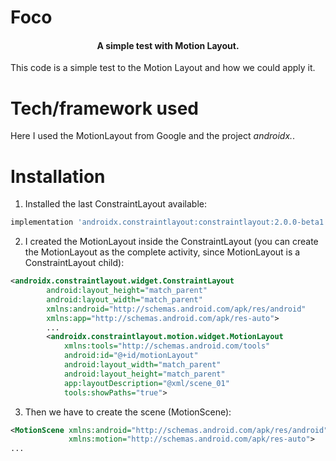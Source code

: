 # Foco
<h4 align="center">A simple test with Motion Layout.</h4>

This code is a simple test to the Motion Layout and how we could apply it.

# Tech/framework used

Here I used the MotionLayout from Google and the project *androidx.*. 

# Installation

1. Installed the last ConstraintLayout available:
```groovy
implementation 'androidx.constraintlayout:constraintlayout:2.0.0-beta1'
```
2. I created the MotionLayout inside the ConstraintLayout (you can create the MotionLayout as the complete activity, since MotionLayout is a ConstraintLayout child):
```xml
<androidx.constraintlayout.widget.ConstraintLayout
        android:layout_height="match_parent"
        android:layout_width="match_parent"
        xmlns:android="http://schemas.android.com/apk/res/android"
        xmlns:app="http://schemas.android.com/apk/res-auto">
        ...
        <androidx.constraintlayout.motion.widget.MotionLayout
            xmlns:tools="http://schemas.android.com/tools"
            android:id="@+id/motionLayout"
            android:layout_width="match_parent"
            android:layout_height="match_parent"
            app:layoutDescription="@xml/scene_01"
            tools:showPaths="true">
```
3. Then we have to create the scene (MotionScene):
```xml
<MotionScene xmlns:android="http://schemas.android.com/apk/res/android"
             xmlns:motion="http://schemas.android.com/apk/res-auto">
...
```
